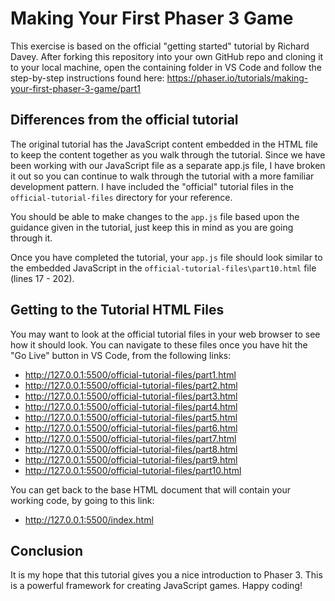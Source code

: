 # Making Your First Phaser 3 Game

This exercise is based on the official "getting started" tutorial by Richard Davey. After forking this repository into your own GitHub repo and cloning it to your local machine, open the containing folder in VS Code and follow the step-by-step instructions found here: https://phaser.io/tutorials/making-your-first-phaser-3-game/part1

## Differences from the official tutorial

The original tutorial has the JavaScript content embedded in the HTML file to keep the content together as you walk through the tutorial. Since we have been working with our JavaScript file as a separate app.js file, I have broken it out so you can continue to walk through the tutorial with a more familiar development pattern. I have included the "official" tutorial files in the `official-tutorial-files` directory for your reference.

You should be able to make changes to the `app.js` file based upon the guidance given in the tutorial, just keep this in mind as you are going through it.

Once you have completed the tutorial, your `app.js` file should look similar to the embedded JavaScript in the `official-tutorial-files\part10.html` file (lines 17 - 202).

## Getting to the Tutorial HTML Files

You may want to look at the official tutorial files in your web browser to see how it should look. You can navigate to these files once you have hit the "Go Live" button in VS Code, from the following links:

- http://127.0.0.1:5500/official-tutorial-files/part1.html
- http://127.0.0.1:5500/official-tutorial-files/part2.html
- http://127.0.0.1:5500/official-tutorial-files/part3.html
- http://127.0.0.1:5500/official-tutorial-files/part4.html
- http://127.0.0.1:5500/official-tutorial-files/part5.html
- http://127.0.0.1:5500/official-tutorial-files/part6.html
- http://127.0.0.1:5500/official-tutorial-files/part7.html
- http://127.0.0.1:5500/official-tutorial-files/part8.html
- http://127.0.0.1:5500/official-tutorial-files/part9.html
- http://127.0.0.1:5500/official-tutorial-files/part10.html

You can get back to the base HTML document that will contain your working code, by going to this link:

- http://127.0.0.1:5500/index.html

## Conclusion

It is my hope that this tutorial gives you a nice introduction to Phaser 3. This is a powerful framework for creating JavaScript games. Happy coding!
